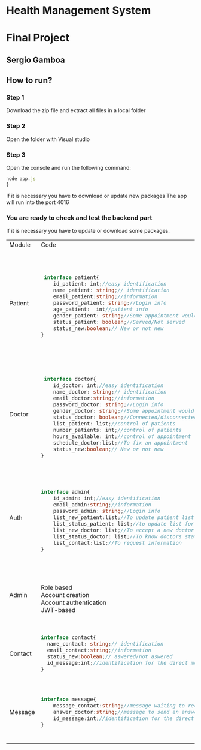 # Health Management System
# Final Project
## Sergio Gamboa
## How to run?
### Step 1
Download the zip file and extract all files in a local folder
### Step 2
Open the folder with Visual studio
### Step 3
Open the console and run the following command:
```js
node app.js
}
```
If it is necessary you have to download or update new packages
The app will run into the port 4016
### You are ready to check and test the backend part
If it is necessary you have to update or download some packages.


<table>
<tr>
    <td> Module </td> <td> Code </td><td> Description</td>
</tr>
<tr>
<td> Patient </td>
<td>


```ts

 interface patient{
    id_patient: int;//easy identification
    name_patient: string;// identification
    email_patient:string;//information
    password_patient: string;//Login info
    age_patient:  int//patient info
    gender_patient: string;//Some appointment would be necesary to know the gender
    status_patient: boolean;//Served/Not served
    status_new:boolean;// New or not new
}
```


</td>
    <td> This module is necessary beacause it will be the main user of the app, we need a way to identication, that provide us the main information about the user and a way to login into the system. </td>
</tr>

    
<tr>
<td> Doctor </td>
<td>


```ts

 interface doctor{
    id_doctor: int;//easy identification 
    name_doctor: string;// identification
    email_doctor:string;//information
    password_doctor: string;//Login info
    gender_doctor: string;//Some appointment would be necesary to know the gender
    status_doctor: boolean;//Connected/disconnected 
    list_patient: list;//control of patients
    number_patients: int;//control of patients 
    hours_available: int;//control of appointment 
    schedule_doctor:list;//To fix an appointment
    status_new:boolean;// New or not new  
}
```


</td>
    <td> This module is important beacause the doctor will be able to give tha available hours and days, they will be able to see the active patients and a to put their status to answer a possible quickly contact. </td>
</tr>

    
<tr>
<td> Auth </td>
<td>


```ts

interface admin{
    id_admin: int;//easy identification 
    email_admin:string;//information
    password_admin: string;//Login info
    list_new_patient:list;//To update patient list for doctors
    list_status_patient: list;//to update list for doctors
    list_new_doctor: list;//To accept a new doctor
    list_status_doctor: list;//To know doctors status
    list_contact:list;//To request information
}
```


</td>
    <td> This module is necessary for the control of the updated list of patients and doctor, the admin will be able to see the status of both and match the doctors and patients. </td>
</tr>
    
<tr>
<td> Admin </td>
<td>


<br> Role based <br>Account creation <br> Account authentication<br> JWT-based 


</td>
    <td> This module is necessary for upload new users of the appa and provide authentyfication in the platform </td>
</tr>
    
 <tr>
<td> Contact </td>
<td>

    
```ts    
interface contact{
  name_contact: string;// identification
  email_contact:string;//information
  status_new:boolean;// aswered/not aswered
  id_message:int;//identification for the direct message
}
```


</td>
    <td> Optional: It will helps to exchange direct message between user contacts and doctor/admin </td>
</tr>
<td> Message </td>
<td>

    
```ts    
interface message{
    message_contact:string;//message waiting to receive an answer
    answer_doctor:string;//message to send an answer
    id_message:int;//identification for the direct message
}
```


</td>
    <td> This module is necesary to contain the text of the message and match aswer and question for users. </td>
</tr>
</table>


